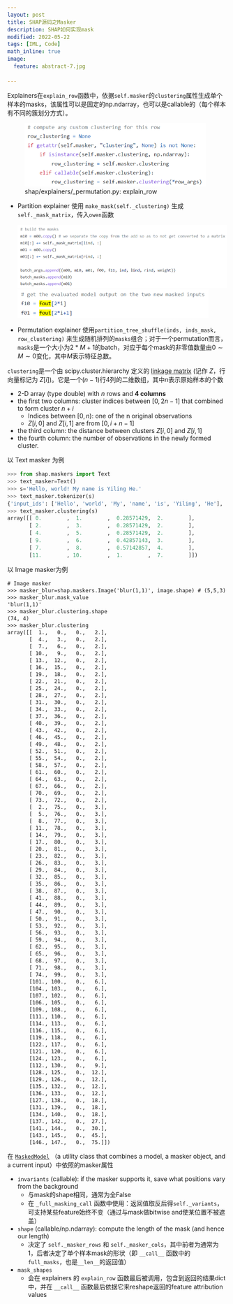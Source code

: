 ```yaml
---
layout: post
title: SHAP源码之Masker
description: SHAP如何实现mask
modified: 2022-05-22
tags: [IML, Code]
math_inline: true
image:
  feature: abstract-7.jpg

---
```


Explainers在`explain_row`函数中，依据`self.masker`的`clustering`属性生成单个样本的masks，该属性可以是固定的np.ndarray，也可以是callable的（每个样本有不同的簇划分方式）。

<figure><img src="../images/2022-05-22-PartitionMasker/image-20220523095238502.png" alt="image-20220523095238502" style="zoom:67%;" /><figcaption>shap/explainers/_permutation.py: explain_row </figcaption></figure>

- Partition explainer 使用 `make_mask(self._clustering)` 生成 `self._mask_matrix`，传入`owen`函数

  <img src="../images/2022-05-22-PartitionMasker/image-20220523104820760.png" alt="image-20220523104820760" style="zoom: 67%;" />

  <img src="../images/2022-05-22-PartitionMasker/image-20220523104920233.png" alt="image-20220523104920233" style="zoom:67%;" />

- Permutation explainer 使用`partition_tree_shuffle(inds, inds_mask, row_clustering)` 来生成随机排列的`masks`组合；对于一个permutation而言，`masks`是一个大小为$2*M+1$的batch，对应于每个mask的非零值数量由$0 \sim M \sim 0$变化，其中$M$表示特征总数。

`clustering`是一个由 scipy.cluster.hierarchy 定义的 [linkage matrix](https://docs.scipy.org/doc/scipy/reference/generated/scipy.cluster.hierarchy.linkage.html#scipy.cluster.hierarchy.linkage) (记作 $Z$，行向量标记为 $Z[i]$)。它是一个$(n-1)$行$4$列的二维数组，其中$n$表示原始样本的个数

- 2-D array (type double) with $n$ rows and **$4$ columns**
- the first two columns: cluster indices between $[0,2n-1]$ that combined to form cluster $n+i$
  - Indices between $[0, n)$: one of the n original observations
  - $Z[i, 0]$ and $Z[i, 1]$ are from $[0, i+n-1]$
- the third column: the distance between clusters $Z[i, 0]$ and $Z[i, 1]$
- the fourth column: the number of observations in the newly formed cluster.

以 Text masker 为例

```python
>>> from shap.maskers import Text
>>> text_masker=Text()
>>> s='Hello, world! My name is Yiling He.'
>>> text_masker.tokenizer(s)
{'input_ids': ['Hello', 'world', 'My', 'name', 'is', 'Yiling', 'He'], 'offset_mapping': [(0, 5), (7, 12), (14, 16), (17, 21), (22, 24), (25, 31), (32, 34)]}
>>> text_masker.clustering(s)
array([[ 0.        ,  1.        ,  0.28571429,  2.        ],
       [ 2.        ,  3.        ,  0.28571429,  2.        ],
       [ 4.        ,  5.        ,  0.28571429,  2.        ],
       [ 9.        ,  6.        ,  0.42857143,  3.        ],
       [ 7.        ,  8.        ,  0.57142857,  4.        ],
       [11.        , 10.        ,  1.        ,  7.        ]])

```

以 Image masker为例

```shell
# Image masker
>>> masker_blur=shap.maskers.Image('blur(1,1)', image.shape) # (5,5,3)
>>> masker_blur.mask_value
'blur(1,1)'
>>> masker_blur.clustering.shape
(74, 4)
>>> masker_blur.clustering
array([[  1.,   0.,   0.,   2.],
       [  4.,   3.,   0.,   2.],
       [  7.,   6.,   0.,   2.],
       [ 10.,   9.,   0.,   2.],
       [ 13.,  12.,   0.,   2.],
       [ 16.,  15.,   0.,   2.],
       [ 19.,  18.,   0.,   2.],
       [ 22.,  21.,   0.,   2.],
       [ 25.,  24.,   0.,   2.],
       [ 28.,  27.,   0.,   2.],
       [ 31.,  30.,   0.,   2.],
       [ 34.,  33.,   0.,   2.],
       [ 37.,  36.,   0.,   2.],
       [ 40.,  39.,   0.,   2.],
       [ 43.,  42.,   0.,   2.],
       [ 46.,  45.,   0.,   2.],
       [ 49.,  48.,   0.,   2.],
       [ 52.,  51.,   0.,   2.],
       [ 55.,  54.,   0.,   2.],
       [ 58.,  57.,   0.,   2.],
       [ 61.,  60.,   0.,   2.],
       [ 64.,  63.,   0.,   2.],
       [ 67.,  66.,   0.,   2.],
       [ 70.,  69.,   0.,   2.],
       [ 73.,  72.,   0.,   2.],
       [  2.,  75.,   0.,   3.],
       [  5.,  76.,   0.,   3.],
       [  8.,  77.,   0.,   3.],
       [ 11.,  78.,   0.,   3.],
       [ 14.,  79.,   0.,   3.],
       [ 17.,  80.,   0.,   3.],
       [ 20.,  81.,   0.,   3.],
       [ 23.,  82.,   0.,   3.],
       [ 26.,  83.,   0.,   3.],
       [ 29.,  84.,   0.,   3.],
       [ 32.,  85.,   0.,   3.],
       [ 35.,  86.,   0.,   3.],
       [ 38.,  87.,   0.,   3.],
       [ 41.,  88.,   0.,   3.],
       [ 44.,  89.,   0.,   3.],
       [ 47.,  90.,   0.,   3.],
       [ 50.,  91.,   0.,   3.],
       [ 53.,  92.,   0.,   3.],
       [ 56.,  93.,   0.,   3.],
       [ 59.,  94.,   0.,   3.],
       [ 62.,  95.,   0.,   3.],
       [ 65.,  96.,   0.,   3.],
       [ 68.,  97.,   0.,   3.],
       [ 71.,  98.,   0.,   3.],
       [ 74.,  99.,   0.,   3.],
       [101., 100.,   0.,   6.],
       [104., 103.,   0.,   6.],
       [107., 102.,   0.,   6.],
       [106., 105.,   0.,   6.],
       [109., 108.,   0.,   6.],
       [111., 110.,   0.,   6.],
       [114., 113.,   0.,   6.],
       [116., 115.,   0.,   6.],
       [119., 118.,   0.,   6.],
       [122., 117.,   0.,   6.],
       [121., 120.,   0.,   6.],
       [124., 123.,   0.,   6.],
       [112., 130.,   0.,   9.],
       [128., 125.,   0.,  12.],
       [129., 126.,   0.,  12.],
       [135., 132.,   0.,  12.],
       [136., 133.,   0.,  12.],
       [127., 138.,   0.,  18.],
       [131., 139.,   0.,  18.],
       [134., 140.,   0.,  18.],
       [137., 142.,   0.,  27.],
       [141., 144.,   0.,  30.],
       [143., 145.,   0.,  45.],
       [146., 147.,   0.,  75.]])

```

在 [`MaskedModel`](https://github.com/slundberg/shap/blob/690245c6ab043edf40cfce3d8438a62e29ab599f/shap/utils/_masked_model.py#L8) （a utility class that combines a model, a masker object, and a current input）中依照的masker属性

- `invariants` (callable): if the masker supports it, save what positions vary from the background
  - 与mask的shape相同，通常为全False
  - 在 `_full_masking_call` 函数中使用：返回值取反后得`self._variants`，可支持某些feature始终不变（通过与mask做bitwise and使某位置不被遮盖）
- `shape` (callable/np.ndarray): compute the length of the mask (and hence our length)
  - 决定了 `self._masker_rows` 和 `self._masker_cols`，其中前者为通常为1，后者决定了单个样本mask的形状（即 `__call__` 函数中的 `full_masks`，也是`__len__`的返回值）
- `mask_shapes` 
  - 会在 explainers 的 `explain_row` 函数最后被调用，包含到返回的结果dict中，并在 `__call__` 函数最后依据它来reshape返回的feature attribution values